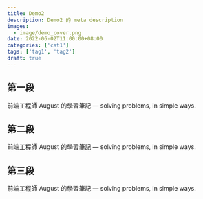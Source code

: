 ```yaml
---
title: Demo2
description: Demo2 的 meta description
images:
  - image/demo_cover.png
date: 2022-06-02T11:00:00+08:00
categories: ['cat1']
tags: ['tag1', 'tag2']
draft: true
---
```


## 第一段
前端工程師 August 的學習筆記 — solving problems, in simple ways.

## 第二段
前端工程師 August 的學習筆記 — solving problems, in simple ways.

## 第三段
前端工程師 August 的學習筆記 — solving problems, in simple ways.
